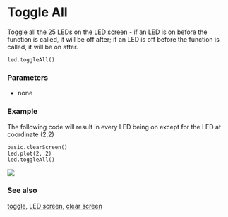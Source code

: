 # Toggle All

Toggle all the 25 LEDs on the [LED screen](/device/screen) - if an LED is on before the function is called, it will be off after; if an LED is off before the function is called, it will be on after.

```sig
led.toggleAll()
```

### Parameters

* none

### Example

The following code will result in every LED being on except for the LED at coordinate (2,2)

```blocks
basic.clearScreen()
led.plot(2, 2)
led.toggleAll()
```

![](/static/mb/toggle-all-0.png)

### See also

[toggle](/reference/led/toggle), [LED screen](/device/screen), [clear screen](/reference/basic/clear-screen)

